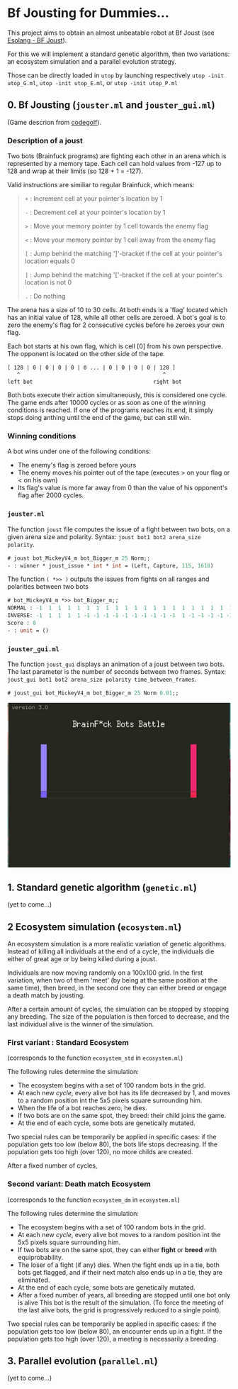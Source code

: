 
# Bf Jousting for Dummies...

This project aims to obtain an almost unbeatable robot at Bf Joust (see [Esolang - BF Joust](https://esolangs.org/wiki/BF_Joust)).

For this we will implement a standard genetic algorithm, then two variations: an ecosystem simulation and a parallel evolution strategy.

Those can be directly loaded in `utop`  by launching respectively `utop -init utop_G.ml`, `utop -init utop_E.ml`, or `utop -init utop_P.ml` 


## 0. Bf Jousting (`jouster.ml` and `jouster_gui.ml`)

(Game descrion from [codegolf](https://codegolf.stackexchange.com/questions/36645/brainfedbotsforbattling-a-brainf-tournament)).

### Description of a joust

Two bots (Brainfuck programs) are fighting each other in an arena which is represented by a memory tape. Each cell can hold values from -127 up to 128 and wrap at their limits (so 128 + 1 = -127).

Valid instructions are similiar to regular Brainfuck, which means:

> `+` : Increment cell at your pointer's location by 1
> 
> `-` : Decrement cell at your pointer's location by 1
> 
> `>` : Move your memory pointer by 1 cell towards the enemy flag
> 
> `<` : Move your memory pointer by 1 cell away from the enemy flag
> 
> `[` : Jump behind the matching ']'-bracket if the cell at your pointer's location equals 0
> 
> `]` : Jump behind the matching '['-bracket if the cell at your pointer's location is not 0
> 
> `.` : Do nothing

The arena has a size of 10 to 30 cells. At both ends is a 'flag' located which has an initial value of 128, while all other cells are zeroed. A bot's goal is to zero the enemy's flag for 2 consecutive cycles before he zeroes your own flag.

Each bot starts at his own flag, which is cell [0] from his own perspective. The opponent is located on the other side of the tape.

```
[ 128 | 0 | 0 | 0 | 0 | 0 ... | 0 | 0 | 0 | 0 | 128 ]
   ^                                             ^
left bot                                      right bot
```

Both bots execute their action simultaneously, this is considered one cycle. The game ends after 10000 cycles or as soon as one of the winning conditions is reached. If one of the programs reaches its end, it simply stops doing anthing until the end of the game, but can still win.

### Winning conditions

A bot wins under one of the following conditions:

- The enemy's flag is zeroed before yours
- The enemy moves his pointer out of the tape (executes > on your flag or < on his own)
- Its flag's value is more far away from 0 than the value of his opponent's flag after 2000 cycles.

### `jouster.ml`

The function `joust` file computes the issue of a fight between two bots, on a given arena size and polarity. Syntax: `joust bot1 bot2 arena_size polarity`.

```ocaml
# joust bot_MickeyV4_m bot_Bigger_m 25 Norm;;
- : winner * joust_issue * int * int = (Left, Capture, 115, 1618)
```

The function `( *>> )` outputs the issues from fights on all ranges and polarities between two bots

```ocaml
# bot_MickeyV4_m *>> bot_Bigger_m;;
NORMAL : -1  1  1  1  1  1  1  1  1  1  1  1  1  1  1  1  1  1  1  1  1
INVERSE: -1  1  1  1  1 -1 -1 -1 -1 -1 -1 -1 -1 -1 -1  1 -1 -1 -1 -1 -1
Score : 8
- : unit = ()
```

### `jouster_gui.ml`

The function `joust_gui` displays an animation of a joust between two bots. The last parameter is the number of seconds between two frames. Syntax: `joust_gui bot1 bot2 arena_size polarity time_between_frames`.

```ocaml
# joust_gui bot_MickeyV4_m bot_Bigger_m 25 Norm 0.01;;
```

![joust_gui](/images/joust_gui.gif)



## 1. Standard genetic algorithm (`genetic.ml`)

(yet to come...)

## 2 Ecosystem simulation (`ecosystem.ml`)

An ecosystem simulation is a more realistic variation of genetic algorithms. Instead of killing all individuals at the end of a cycle, the individuals die either of great age or by being killed during a joust.

Individuals are now moving randomly on a 100x100 grid. In the first variation, when two of them 'meet' (by being at the same position at the same time), then breed, in the second one they can either breed or engage a death match by jousting.

After a certain amount of cycles, the simulation can be stopped by stopping any breeding. The size of the population is then forced to decrease, and the last individual alive is the winner of the simulation.

### First variant : Standard Ecosystem

(corresponds to the function `ecosystem_std` in `ecosystem.ml`)

The following rules determine the simulation:

- The ecosystem begins with a set of 100 random bots in the grid.
- At each new *cycle*, every alive bot has its life decreased by 1, and moves to a random position int the 5x5 pixels square surrounding him.
- When the life of a bot reaches zero, he dies.
- If two bots are on the same spot, they breed: their child joins the game.
- At the end of each cycle, some bots are genetically mutated.

Two special rules can be temporarily be applied in specific cases: if the population gets too low (below 80), the bots life stops decreasing. If the population gets too high (over 120), no more childs are created.

After a fixed number of cycles, 

### Second variant: Death match Ecosystem

(corresponds to the function `ecosystem_dm` in `ecosystem.ml`)

The following rules determine the simulation:

- The ecosystem begins with a set of 100 random bots in the grid.
- At each new *cycle*, every alive bot moves to a random position int the 5x5 pixels square surrounding him.
- If two bots are on the same spot, they can either **fight** or **breed** with equiprobability.
- The loser of a fight (if any) dies. When the fight ends up in a tie, both bots get flagged, and if their next match also ends up in a tie, they are eliminated.
- At the end of each cycle, some bots are genetically mutated.
- After a fixed number of years, all breeding are stopped until one bot only is alive This bot is the result of the simulation. (To force the meeting of the last alive bots, the grid is progressively reduced to a single point).

Two special rules can be temporarily be applied in specific cases: if the population gets too low (below 80), an encounter ends up in a fight. If the population gets too high (over 120), a meeting is necessarily a breeding.

## 3. Parallel evolution (`parallel.ml`)

(yet to come...)